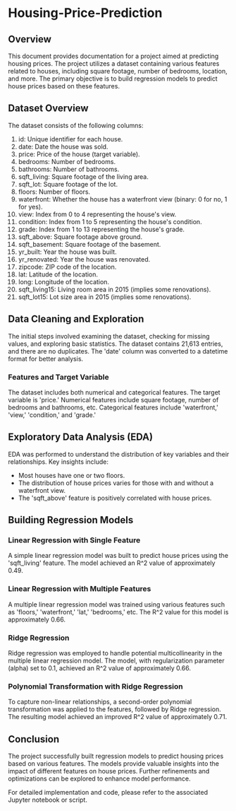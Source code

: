 # Housing-Price-Prediction

## Overview
This document provides documentation for a project aimed at predicting housing prices. The project utilizes a dataset containing various features related to houses, including square footage, number of bedrooms, location, and more. The primary objective is to build regression models to predict house prices based on these features.

## Dataset Overview
The dataset consists of the following columns:

1. id: Unique identifier for each house.
2. date: Date the house was sold.
3. price: Price of the house (target variable).
4. bedrooms: Number of bedrooms.
5. bathrooms: Number of bathrooms.
6. sqft_living: Square footage of the living area.
7. sqft_lot: Square footage of the lot.
8. floors: Number of floors.
9. waterfront: Whether the house has a waterfront view (binary: 0 for no, 1 for yes).
10. view: Index from 0 to 4 representing the house's view.
11. condition: Index from 1 to 5 representing the house's condition.
12. grade: Index from 1 to 13 representing the house's grade.
13. sqft_above: Square footage above ground.
14. sqft_basement: Square footage of the basement.
15. yr_built: Year the house was built.
16. yr_renovated: Year the house was renovated.
17. zipcode: ZIP code of the location.
18. lat: Latitude of the location.
19. long: Longitude of the location.
20. sqft_living15: Living room area in 2015 (implies some renovations).
21. sqft_lot15: Lot size area in 2015 (implies some renovations).

 ## Data Cleaning and Exploration
The initial steps involved examining the dataset, checking for missing values, and exploring basic statistics. The dataset contains 21,613 entries, and there are no duplicates. The 'date' column was converted to a datetime format for better analysis.

### Features and Target Variable
The dataset includes both numerical and categorical features. The target variable is 'price.' Numerical features include square footage, number of bedrooms and bathrooms, etc. Categorical features include 'waterfront,' 'view,' 'condition,' and 'grade.'

## Exploratory Data Analysis (EDA)
EDA was performed to understand the distribution of key variables and their relationships. Key insights include:

- Most houses have one or two floors.
- The distribution of house prices varies for those with and without a waterfront view.
- The 'sqft_above' feature is positively correlated with house prices.

## Building Regression Models

### Linear Regression with Single Feature
A simple linear regression model was built to predict house prices using the 'sqft_living' feature. The model achieved an R^2 value of approximately 0.49.

### Linear Regression with Multiple Features
A multiple linear regression model was trained using various features such as 'floors,' 'waterfront,' 'lat,' 'bedrooms,' etc. The R^2 value for this model is approximately 0.66.

### Ridge Regression
Ridge regression was employed to handle potential multicollinearity in the multiple linear regression model. The model, with regularization parameter (alpha) set to 0.1, achieved an R^2 value of approximately 0.66.


### Polynomial Transformation with Ridge Regression
To capture non-linear relationships, a second-order polynomial transformation was applied to the features, followed by Ridge regression. The resulting model achieved an improved R^2 value of approximately 0.71.

## Conclusion
The project successfully built regression models to predict housing prices based on various features. The models provide valuable insights into the impact of different features on house prices. Further refinements and optimizations can be explored to enhance model performance.

For detailed implementation and code, please refer to the associated Jupyter notebook or script.
	



	

